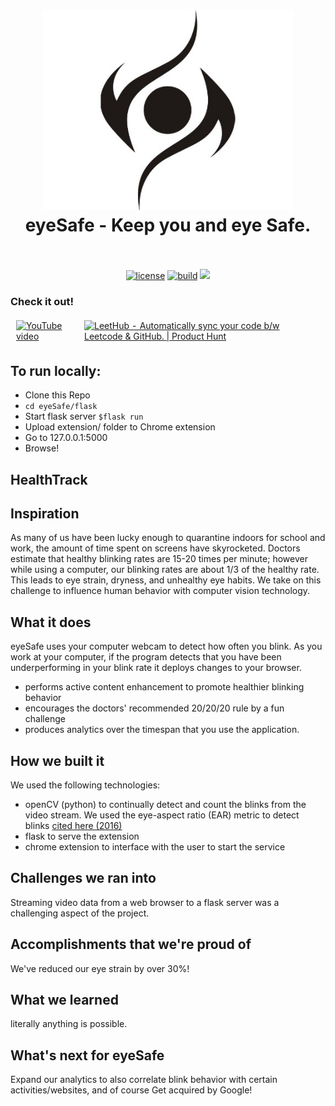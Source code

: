 <h1 align="center">
  <a href="https://devpost.com/software/eyesafe"><img src="extension/assets/eyeSafe.jpeg" alt="eyeSafe - Keep you and eye Safe." width="400"></a>
  <br>
  eyeSafe - Keep you and eye Safe.
  <br>
  <br>
</h1>

<p align="center">
  <a href="https://github.com/QasimWani/LeetHub/blob/main/LICENSE"><img src="https://img.shields.io/badge/license-MIT-blue.svg" alt="license"/></a>
  <a href="https://github.com/alexquach/eyeSafe"><img src="https://travis-ci.org/dwyl/esta.svg?branch=master" alt="build"/></a>
  <a href="https://twitter.com/intent/tweet?text=eyeSafe%20-%20Keep%20you%20and%20eye%20safe!&url=https://github.com/alexquach/eyeSafe/&hashtags=eye-strain,health,devpost,coding,python,javascript,chrome"> <img src="https://img.shields.io/twitter/url/http/shields.io.svg?style=social"> </a>
</p>


### Check it out!

<table style="border-collapse: separate;"><tr>
  <td style="border-spacing:2em 0"> 
      <a href="https://www.youtube.com/watch?v=fJ4aXA5IY6Q">
        <img src="https://external-content.duckduckgo.com/iu/?u=https%3A%2F%2F1000logos.net%2Fwp-content%2Fuploads%2F2017%2F05%2FNew-YouTube-logo.jpg&f=1&nofb=1" alt="YouTube video" height=200 width=300/>
      </a>  
  </td>
  <td style="border-spacing:2em 0"> 
      <a href="https://devpost.com/software/eyesafe" target="_blank"><img src="https://devpost-challengepost.netdna-ssl.com/assets/reimagine2/devpost-logo-646bdf6ac6663230947a952f8d354cad.svg" alt="LeetHub - Automatically sync your code b/w Leetcode & GitHub. | Product Hunt" style="width: 250px; height: 54px;" width="250" height="54" /></a>

  </td>
</tr></table>

## To run locally:
- Clone this Repo
- `cd eyeSafe/flask`
- Start flask server
`$flask run`
- Upload extension/ folder to Chrome extension
- Go to 127.0.0.1:5000
- Browse!

## HealthTrack
## Inspiration
As many of us have been lucky enough to quarantine indoors for school and work, the amount of time spent on screens have skyrocketed. Doctors estimate that healthy blinking rates are 15-20 times per minute; however while using a computer, our blinking rates are about 1/3 of the healthy rate. This leads to eye strain, dryness, and unhealthy eye habits. We take on this challenge to influence human behavior with computer vision technology.

## What it does
eyeSafe uses your computer webcam to detect how often you blink. As you work at your computer, if the program detects that you have been underperforming in your blink rate it deploys changes to your browser. 
- performs active content enhancement to promote healthier blinking behavior
- encourages the doctors' recommended 20/20/20 rule by a fun challenge
- produces analytics over the timespan that you use the application. 

## How we built it
We used the following technologies:
- openCV (python) to continually detect and count the blinks from the video stream. We used the eye-aspect ratio (EAR) metric to detect blinks [cited here (2016)](https://vision.fe.uni-lj.si/cvww2016/proceedings/papers/05.pdf)
- flask to serve the extension
- chrome extension to interface with the user to start the service

## Challenges we ran into
Streaming video data from a web browser to a flask server was a challenging aspect of the project. 

## Accomplishments that we're proud of
We've reduced our eye strain by over 30%!

## What we learned
literally anything is possible.

## What's next for eyeSafe
Expand our analytics to also correlate blink behavior with certain activities/websites, and of course
Get acquired by Google!
